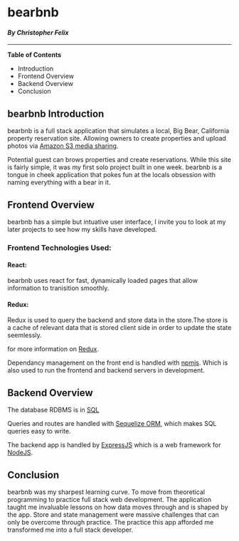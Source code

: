 # bearbnb
#### *By Christopher Felix*

___

**Table of Contents**
* Introduction
* Frontend Overview 
* Backend Overview
* Conclusion

## bearbnb Introduction

bearbnb is a full stack application that simulates a local, Big Bear, California property reservation site. Allowing owners to create properties and upload photos via  [Amazon S3 media sharing](https://aws.amazon.com/media-sharing/).

Potential guest can brows properties and create reservations. While this site is fairly simple, it was my first solo project built in one week. bearbnb is a tongue in cheek application that pokes fun at the locals obsession with naming everything with a bear in it.

## Frontend Overview

bearbnb has a simple but intuative user interface, I invite you to look at my later projects to see how my skills have developed.

### Frontend Technologies Used:

#### React: 
bearbnb uses react for fast, dynamically loaded pages that allow information to tranisition smoothly.

#### Redux:
Redux is used to query the backend and store data in the store.The store is a cache of relevant data that is stored
client side in order to update the state seemlessly.

for more information on [Redux](https://redux.js.org/).

Dependancy management on the front end is handled with 
[npmjs](https://www.npmjs.com/). Which is also used to run the frontend and backend servers in development.

## Backend Overview

The database RDBMS is in [SQL](http://www.sqlcourse.com/intro.html)

Queries and routes are handled with [Sequelize ORM](https://sequelize.org/), which makes SQL queries easy to write.

The backend app is handled by [ExpressJS](https://expressjs.com/) which is a web framework for [NodeJS](https://nodejs.org/en/).

## Conclusion

bearbnb was my sharpest learning curve. To move from theoretical programming to practice full stack web development. The application taught me invaluable lessons on how data moves through and is shaped by the app. Store and state management were massive challenges that can only be overcome through practice. The practice this app afforded me transformed me into a full stack developer.
